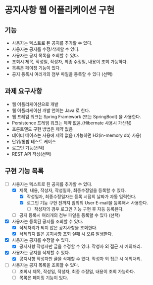 # 공지사항 웹 어플리케이션 구현

## 기능

- 사용자는 텍스트로 된 공지를 추가할 수 있다.
- 사용자는 공지를 수정/삭제할 수 있다.
- 사용자는 공지 목록을 조회할 수 있다.
- 조회시 제목, 작성일, 작성자, 최종 수정일, 내용이 조회 가능하다.
- 목록은 페이징 기능이 있다.
- 공지 등록시 여러개의 첨부 파일을 등록할 수 있다 (선택)

## 과제 요구사항

- 웹 어플리케이션으로 개발
- 웹 어플리케이션 개발 언어는 Java 로 한다.
- 웹 프레임 워크는 Spring Framework (또는 SpringBoot) 을 사용한다.
- Persistence 프레임 워크는 제약 없음.(Hibernate 사용시 가산점)
- 프론트엔드 구현 방법은 제약 없음
- 데이터 베이스는 사용에 제약 없음 (가능하면 H2(in-memory db) 사용)
- 단위/통합 테스트 케이스
- 로그인 기능(선택)
- REST API 작성(선택)

## 구현 기능 목록
- [ ] 사용자는 텍스트로 된 공지를 추가할 수 있다.
    + [X] 제목, 내용, 작성자, 작성일자, 최종수정일을 등록할 수 있다.
        * [X] 작성일자, 최종수정일자는 등록 시점의 날짜가 자동 입력한다.
        * [X] 로그인 기능 구현 전까지 임의의 User E-mail을 등록해서 사용한다.
            - [ ] 작성자의 경우 로그인 기능 구현 후 자등 등록된다.
    + [ ] 공지 등록시 여러개의 첨부 파일을 등록할 수 있다 (선택)
- [X] 사용자는 등록된 공지를 조회할 수 있다.
  - [X] 삭제처리가 되지 않은 공지사항을 조회한다.
  - [X] 삭제되지 않은 공지사항 조회 실패 시 오류 발생한다.
- [X] 사용자는 공지를 수정할 수 있다.
  - [X] 공지사항 작성자만 글을 수정할 수 있다. 작성자 외 접근 시 예외처리.
- [X] 사용자는 공지를 삭제할 수 있다.
  - [X] 공지사항 작성자만 글을 삭제할 수 있다. 작성자 외 접근 시 예외처리.
- [ ] 사용자는 공지 목록을 조회할 수 있다.
    + [ ] 조회시 제목, 작성일, 작성자, 최종 수정일, 내용이 조회 가능하다.
    + [ ] 목록은 페이징 기능이 있다.
